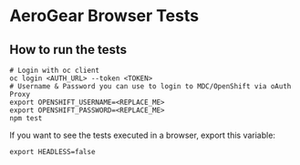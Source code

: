 # AeroGear Browser Tests


## How to run the tests

```
# Login with oc client
oc login <AUTH_URL> --token <TOKEN>
# Username & Password you can use to login to MDC/OpenShift via oAuth Proxy
export OPENSHIFT_USERNAME=<REPLACE_ME>
export OPENSHIFT_PASSWORD=<REPLACE_ME>
npm test
```

If you want to see the tests executed in a browser, export this variable:
```
export HEADLESS=false
```